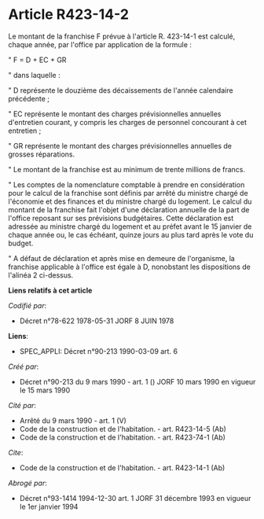 # Article R423-14-2

Le montant de la franchise F prévue à l'article R. 423-14-1 est calculé, chaque année, par l'office par application de la
formule :

" F = D + EC + GR

" dans laquelle :

" D   représente le douzième des décaissements de l'année calendaire précédente ;

" EC   représente le montant des charges prévisionnelles annuelles d'entretien courant, y compris les charges de personnel
concourant à cet entretien ;

" GR   représente le montant des charges prévisionnelles annuelles de grosses réparations.

" Le montant de la franchise est au minimum de trente millions de francs.

" Les comptes de la nomenclature comptable à prendre en considération pour le calcul de la franchise sont définis par arrêté
du ministre chargé de l'économie et des finances et du ministre chargé du logement. Le calcul du montant de la franchise fait
l'objet d'une déclaration annuelle de la part de l'office reposant sur ses prévisions budgétaires. Cette déclaration est
adressée au ministre chargé du logement et au préfet avant le 15 janvier de chaque année ou, le cas échéant, quinze jours au
plus tard après le vote du budget.

" A défaut de déclaration et après mise en demeure de l'organisme, la franchise applicable à l'office est égale à D,
nonobstant les dispositions de l'alinéa 2 ci-dessus.

**Liens relatifs à cet article**

_Codifié par_:

  - Décret n°78-622 1978-05-31 JORF 8 JUIN 1978

**Liens**:

  - SPEC_APPLI: Décret n°90-213 1990-03-09 art. 6

_Créé par_:

  - Décret n°90-213 du 9 mars 1990 - art. 1 () JORF 10 mars 1990 en vigueur le 15 mars 1990

_Cité par_:

  - Arrêté du 9 mars 1990 - art. 1 (V)
  - Code de la construction et de l'habitation. - art. R423-14-5 (Ab)
  - Code de la construction et de l'habitation. - art. R423-74-1 (Ab)

_Cite_:

  - Code de la construction et de l'habitation. - art. R423-14-1 (Ab)

_Abrogé par_:

  - Décret n°93-1414 1994-12-30 art. 1 JORF 31 décembre 1993 en vigueur le 1er janvier 1994
